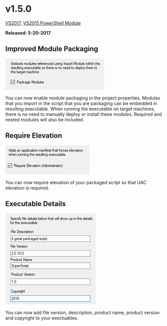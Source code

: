 # v1.5.0

[VS2017](https://marketplace.visualstudio.com/items?itemName=AdamRDriscoll.PowerShellProToolsforVisualStudio2017), [VS2015](https://marketplace.visualstudio.com/items?itemName=AdamRDriscoll.PowerShellProToolsforVisualStudio2015),[PowerShell Module](https://www.powershellgallery.com/packages/PowerShellProTools/1.5.0)  

**Released: 5-20-2017** 

## Improved Module Packaging

![](./images/package_modules.png)

You can now enable module packaging in the project properties. Modules that you import in the script that you are packaging can be embedded in resulting executable. When running the executable on target machines, there is no need to manually deploy or install these modules. Required and nested modules will also be included. 

## Require Elevation

![](./images/require_elevation.png)

You can now require elevation of your packaged script so that UAC elevation is required. 

## Executable Details

![](./images/file_details.png)

You can now add file version, description, product name, product version and copyright to your exectuables. 






